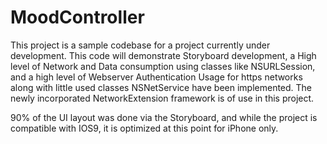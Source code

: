 # MoodController

This project is a sample codebase for a project currently under development.  This code will demonstrate Storyboard development, a High level of Network and Data consumption using classes like NSURLSession, and a high level of Webserver Authentication Usage for https networks along with little used classes NSNetService have been implemented. The newly incorporated NetworkExtension framework is of use in this project.

90% of the UI layout was done via the Storyboard, and while the project is compatible with IOS9, it is optimized at this point for iPhone only.

